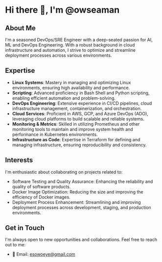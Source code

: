 # Hi there 👋, I'm @owseaman

## About Me
I'm a seasoned DevOps/SRE Engineer with a deep-seated passion for AI, ML and DevOps Engineering. With a robust background in cloud infrastructure and automation, I strive to optimize and streamline deployment processes across various environments.

## Expertise
- **Linux Systems**: Mastery in managing and optimizing Linux environments, ensuring high availability and performance.
- **Scripting**: Advanced proficiency in Bash Shell and Python scripting, enabling efficient automation and problem-solving.
- **DevOps Engineering**: Extensive experience in CI/CD pipelines, cloud infrastructure management, containerization, and orchestration.
- **Cloud Services**: Proficient in AWS, GCP, and Azure DevOps (ADO), leveraging cloud platforms to build scalable and reliable systems.
- **Monitoring & Metrics**: Skilled in utilizing Prometheus and other monitoring tools to maintain and improve system health and performance in Kubernetes environments.
- **Infrastructure as Code**: Expertise in Terraform for defining and managing infrastructure, ensuring reproducibility and consistency.

## Interests
I'm enthusiastic about collaborating on projects related to:
- Software Testing and Quality Assurance: Enhancing the reliability and quality of software products.
- Docker Image Optimization: Reducing the size and improving the efficiency of Docker images.
- Deployment Process Enhancement: Streamlining and improving deployment processes across development, staging, and production environments.

## Get in Touch
I'm always open to new opportunities and collaborations. Feel free to reach out to me:
- 📧 Email: esowoeye@gmail.com

<!---
owseaman/owseaman is a ✨ special ✨ repository because its `README.md` (this file) appears on your GitHub profile.
You can click the Preview link to take a look at your changes.
--->

